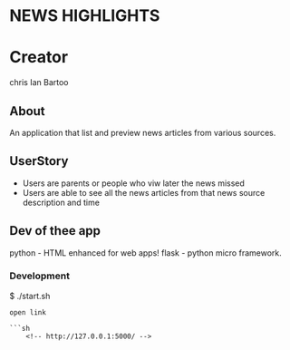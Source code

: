 # NEWS HIGHLIGHTS
# Creator
chris Ian Bartoo

## About
An application that list and preview news articles from various sources.

## UserStory
- Users are parents or people who viw later the news missed
- Users are able to see all the news articles from that news source description and time

## Dev of thee app
python - HTML enhanced for web apps!
flask - python micro framework.

### Development
$ ./start.sh
```
open link

```sh
    <!-- http://127.0.0.1:5000/ -->
```